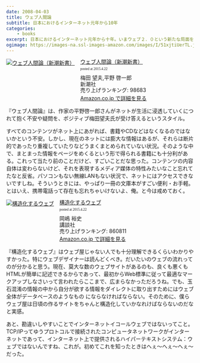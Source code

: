 ```yaml
---
date: 2008-04-03
title: ウェブ人間論
subtitle: 日本におけるインターネット元年から10年
categories: 
    - books
excerpt: 日本におけるインターネット元年から十年。いまウェブ２．０という新たな局面を迎え、本当の大変化が始まろうとしている。「ウェブ進化」によって、世の中はどう変わりつつあるのか、そして人間そのものはどう変容していくのか
ogimage: https://images-na.ssl-images-amazon.com/images/I/51xjtiUerTL.jpg
---
```


<div class="azlink-box"><div class="azlink-image" style="float:left"><a href="http://www.amazon.co.jp/exec/obidos/ASIN/B0099FKR6O/warikiru-22/" name="azlinklink" target="_blank"><img src="https://images-na.ssl-images-amazon.com/images/I/51xjtiUerTL._SL160_.jpg" alt="ウェブ人間論（新潮新書）" style="border:none" /></a></div><div class="azlink-info" style="float:left;margin-left:15px;line-height:120%"><div class="azlink-name" style="margin-bottom:10px;line-height:120%"><a href="http://www.amazon.co.jp/exec/obidos/ASIN/B0099FKR6O/warikiru-22/" name="azlinklink" target="_blank">ウェブ人間論（新潮新書）</a><div class="azlink-powered-date" style="font-size:7pt;margin-top:5px;font-family:verdana;line-height:120%">posted at 2015.4.22</div></div><div class="azlink-detail">梅田 望夫,平野 啓一郎<br />新潮社<br />売り上げランキング: 98683<br /></div><div class="azlink-link" style="margin-top:5px"><a href="http://www.amazon.co.jp/exec/obidos/ASIN/B0099FKR6O/warikiru-22/" target="_blank">Amazon.co.jp で詳細を見る</a></div></div><div class="azlink-footer" style="clear:left"></div></div>

『ウェブ人間論』は、作家の平野啓一郎さんがネットが生活に浸透していくにつれて抱く不安や疑問を、ポジティブ梅田望夫氏が受け答えるというスタイル。

すべてのコンテンツがネット上にあがれば、書籍やCDなどはなくなるのではないかという不安。しかし、現在のネットには膨大な情報はあるが、それらは断片的であったり重複していたりなどうまくまとめられていない状況。そのような中で、まとまった情報をページをめくるという形で得られる書籍にも十分利がある。これって当たり前のことだけど、すごいことだな思った。コンテンツの内容自体は変わらないけど、それを表現するメディア媒体の特性みたいなこと忘れてたなと反省。パソコンもない無線LANもない状況で、ネットにはアクセスできないですしね。そういうときには、やっぱり一冊の文庫本がすごい便利・お手軽。とはいえ、携帯電話って存在も忘れちゃいけないよ、俺。と今は戒めておく。

<div class="azlink-box"><div class="azlink-image" style="float:left"><a href="http://www.amazon.co.jp/exec/obidos/ASIN/4062575779/warikiru-22/" name="azlinklink" target="_blank"><img src="https://images-na.ssl-images-amazon.com/images/I/51njTxzm7sL._SL160_.jpg" alt="構造化するウェブ" style="border:none" /></a></div><div class="azlink-info" style="float:left;margin-left:15px;line-height:120%"><div class="azlink-name" style="margin-bottom:10px;line-height:120%"><a href="http://www.amazon.co.jp/exec/obidos/ASIN/4062575779/warikiru-22/" name="azlinklink" target="_blank">構造化するウェブ</a><div class="azlink-powered-date" style="font-size:7pt;margin-top:5px;font-family:verdana;line-height:120%">posted at 2015.4.22</div></div><div class="azlink-detail">岡嶋 裕史<br />講談社<br />売り上げランキング: 860811<br /></div><div class="azlink-link" style="margin-top:5px"><a href="http://www.amazon.co.jp/exec/obidos/ASIN/4062575779/warikiru-22/" target="_blank">Amazon.co.jp で詳細を見る</a></div></div><div class="azlink-footer" style="clear:left"></div></div>

『構造化するウェブ』はウェブ屋じゃない人でも十分理解できるくらいわかりやすかった。特にウェブデザイナーは読んどくべき。だいたいのウェブの流れってのが分かると思う。現在、莫大な数のウェブサイトがあるのも、良くも悪くもHTMLが簡単に記述できるからであって、最初からWeb標準に従って最適なマークアップしなさいって言われたらここまで、広まらなかっただろうね。でも、玉石混淆の情報の中から自分が欲する情報をダイレクトに取り出すためにはウェブ全体がデータベースのようなもの にならなければならない。そのために、僕らウェブ屋は日頃の作るサイトをちゃんと構造化していかなれけばならないのだなと実感。

あと、勘違いしやすいことでインターネットイコールウェブではないってこと。TCP/IPってゆうプロトコルで接続されたコンピュータネットワークがインターネットであって、インターネット上で提供されるハイパーテキストシステム：ウェブではないんですね、これが。初めてこれを知ったときはへぇ〜へぇ〜へぇ〜だった。